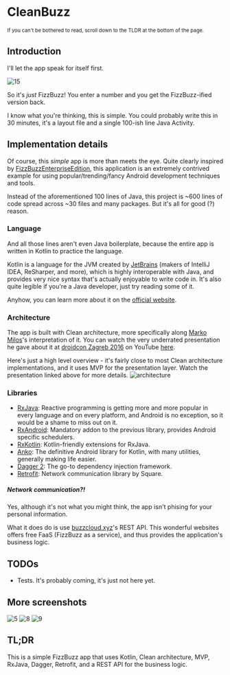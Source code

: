 # CleanBuzz
<sup>If you can't be bothered to read, scroll down to the TLDR at the bottom of the page.</sup>

## Introduction

I'll let the app speak for itself first.

![15](https://raw.githubusercontent.com/zsmb13/CleanBuzz/master/docs/15.PNG)

So it's *just* FizzBuzz! You enter a number and you get the FizzBuzz-ified version back.

I know what you're thinking, this is simple. You could probably write this in 30 minutes, it's a layout file and a single 100-ish line Java Activity. 

## Implementation details
Of course, this *simple* app is more than meets the eye. Quite clearly inspired by [FizzBuzzEnterpriseEdition](https://github.com/EnterpriseQualityCoding/FizzBuzzEnterpriseEdition), this application is an extremely contrived example for using popular/trending/fancy Android development techniques and tools.

Instead of the aforementioned 100 lines of Java, this project is ~600 lines of code spread across ~30 files and many packages. But it's all for good (?) reason. 

### Language
And all those lines aren't even Java boilerplate, because the entire app is written in Kotlin to practice the language.

Kotlin is a language for the JVM created by [JetBrains](https://www.jetbrains.com/) (makers of IntelliJ IDEA, ReSharper, and more), which is highly interoperable with Java, and provides very nice syntax that's actually enjoyable to write code in. It's also quite legible if you're a Java developer, just try reading some of it.

Anyhow, you can learn more about it on the [official website](http://kotlinlang.org/).

### Architecture
The app is built with Clean architecture, more specifically along [Marko Milos](https://github.com/MarkoMilos)'s interpretation of it. You can watch the very underrated presentation he gave about it at [droidcon Zagreb 2016](http://droidcon.hr/) on YouTube [here](https://www.youtube.com/watch?v=3Mq5newPdck).

Here's just a high level overview - it's fairly close to most Clean architecture implementations, and it uses MVP for the presentation layer. Watch the presentation linked above for more details.
![architecture](https://raw.githubusercontent.com/zsmb13/CleanBuzz/master/docs/architecture.PNG)

### Libraries
- [RxJava](https://github.com/ReactiveX/RxJava): Reactive programming is getting more and more popular in every language and on every platform, and Android is no exception, so it would be a shame to miss out on it.
- [RxAndroid](https://github.com/ReactiveX/RxAndroid): Mandatory addon to the previous library, provides Android specific schedulers.
- [RxKotlin](https://github.com/ReactiveX/RxKotlin): Kotlin-friendly extensions for RxJava.
- [Anko](https://github.com/Kotlin/anko): The definitive Android library for Kotlin, with many utilities, generally making life easier.
- [Dagger 2](https://google.github.io/dagger/):  The go-to dependency injection framework.
- [Retrofit](https://square.github.io/retrofit/): Network communication library by Square.

##### Network communication?!
Yes, although it's not what you might think, the app isn't phising for your personal information. 

What it does do is use [buzzcloud.xyz](http://buzzcloud.xyz/)'s REST API. This wonderful websites offers free FaaS (FizzBuzz as a service), and thus provides the application's business logic.

## TODOs
- Tests. It's probably coming, it's just not here yet.

## More screenshots
![5](https://raw.githubusercontent.com/zsmb13/CleanBuzz/master/docs/5.PNG)
![8](https://raw.githubusercontent.com/zsmb13/CleanBuzz/master/docs/8.PNG)
![9](https://raw.githubusercontent.com/zsmb13/CleanBuzz/master/docs/9.PNG)

## TL;DR
This is a simple FizzBuzz app that uses Kotlin, Clean architecture, MVP, RxJava, Dagger, Retrofit, and a REST API for the business logic.

